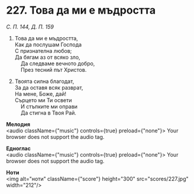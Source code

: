 # 227. Това да ми е мъдростта  

*С. П. 144, Д. П. 159*  

1. Това да ми е мъдростта,  
Как да послушам Господа  
С признателна любов;  
Да бягам аз от всяко зло,  
    Да следваме вечното добро,  
    През тесний път Христов.  

2. Твоята силна благодат,  
За да оставя всяк разврат,  
На мене, Боже, дай!  
Сърцето ми Ти освети  
    И стъпките ми оправи  
    Да стигна в Твоя Рай.  

__Мелодия__  
<audio className={"music"} controls={true} preload={"none"}><source src="mp3/227.mp3" type="audio/mpeg"/>
Your browser does not support the audio tag.
</audio>  

__Едноглас__  
<audio className={"music"} controls={true} preload={"none"}><source src="transp/227.mp3" type="audio/mpeg"/>
Your browser does not support the audio tag.
</audio>  

__Ноти__  
<img alt="ноти" className={"score"} height="300" src="scores/227.jpg" width="212"/>
